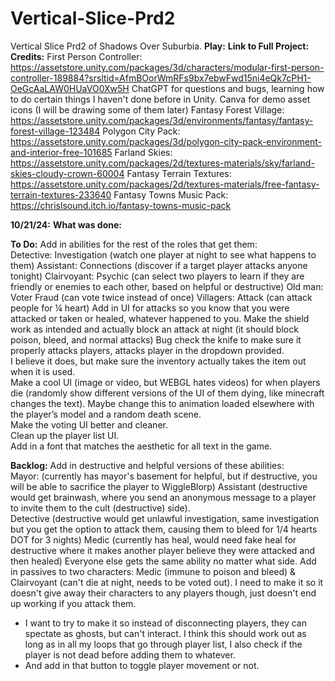 # Vertical-Slice-Prd2
Vertical Slice Prd2 of Shadows Over Suburbia. 
**Play:**
**Link to Full Project:**
**Credits:**
First Person Controller: https://assetstore.unity.com/packages/3d/characters/modular-first-person-controller-189884?srsltid=AfmBOorWmRFs9bx7ebwFwd15ni4eQk7cPH1-OeGcAaLAW0HUaVO0Xw5H
ChatGPT for questions and bugs, learning how to do certain things I haven't done before in Unity.
Canva for demo asset icons (I will be drawing some of them later) 
Fantasy Forest Village: https://assetstore.unity.com/packages/3d/environments/fantasy/fantasy-forest-village-123484
Polygon City Pack: 
https://assetstore.unity.com/packages/3d/polygon-city-pack-environment-and-interior-free-101685
Farland Skies:
https://assetstore.unity.com/packages/2d/textures-materials/sky/farland-skies-cloudy-crown-60004
Fantasy Terrain Textures: 
https://assetstore.unity.com/packages/2d/textures-materials/free-fantasy-terrain-textures-233640
Fantasy Towns Music Pack: 
https://chrislsound.itch.io/fantasy-towns-music-pack

**10/21/24:**
**What was done:**

**To Do:**
Add in abilities for the rest of the roles that get them:  
Detective: Investigation (watch one player at night to see what happens to them) 
Assistant: Connections (discover if a target player attacks anyone tonight) 
Clairvoyant: Psychic (can select two players to learn if they are friendly or enemies to each other, based on helpful or destructive) 
Old man: Voter Fraud (can vote twice instead of once) 
Villagers: Attack (can attack people for ¼ heart) 
Add in UI for attacks so you know that you were attacked or taken or healed, whatever happened to you. 
Make the shield work as intended and actually block an attack at night (it should block poison, bleed, and normal attacks) 
Bug check the knife to make sure it properly attacks players, attacks player in the dropdown provided.  
I believe it does, but make sure the inventory actually takes the item out when it is used.  
Make a cool UI (image or video, but WEBGL hates videos) for when players die (randomly show different versions of the UI of them dying, like minecraft changes the text). Maybe change this to animation loaded elsewhere with the player’s model and a random death scene.  
Make the voting UI better and cleaner.  
Clean up the player list UI.  
Add in a font that matches the aesthetic for all text in the game.

**Backlog:**
Add in destructive and helpful versions of these abilities:   
Mayor: (currently has mayor's basement for helpful, but if destructive, you will be able to sacrifice the player to WiggleBlorp) 
Assistant (destructive would get brainwash, where you send an anonymous message to a player to invite them to the cult (destructive) side).  
Detective (destructive would get unlawful investigation, same investigation but you get the option to attack them, causing them to bleed for 1/4 hearts DOT for 3 nights) 
Medic (currently has heal, would need fake heal for destructive where it makes another player believe they were attacked and then healed) 
Everyone else gets the same ability no matter what side. 
Add in passives to two characters: Medic (immune to poison and bleed) & Clairvoyant (can't die at night, needs to be voted out). I need to make it so it doesn't give away their characters to any players though, just doesn't end up working if you attack them. 
- I want to try to make it so instead of disconnecting players, they can spectate as ghosts, but can't interact. I think this should work out as long as in all my loops that go through player list, I also check if the player is not dead before adding them to whatever.
- And add in that button to toggle player movement or not.


